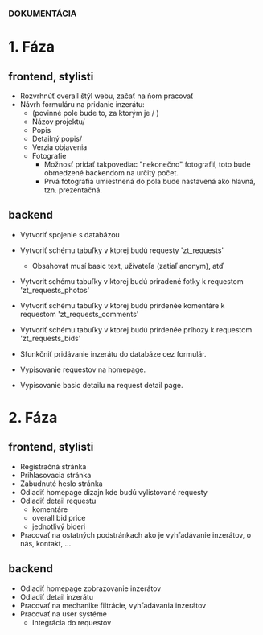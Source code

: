 ### DOKUMENTÁCIA

# 1. Fáza

## frontend, stylisti
+ Rozvrhnúť overall štýl webu, začať na ňom pracovať
+ Návrh formuláru na pridanie inzerátu:
    - (povinné pole bude to, za ktorým je / ) 
    - Názov projektu/
    - Popis
    - Detailný popis/
    - Verzia objavenia
    - Fotografie
        - Možnosť pridať takpovediac "nekonečno" fotografií, toto bude obmedzené backendom na určitý počet.
        - Prvá fotografia umiestnená do pola bude nastavená ako hlavná, tzn. prezentačná.

## backend
+ Vytvoriť spojenie s databázou
+ Vytvoriť schému tabuľky v ktorej budú requesty 'zt_requests'
    - Obsahovať musí basic text, užívateľa (zatiaľ anonym), atď
+ Vytvorit schému tabuľky v ktorej budú priradené fotky k requestom 'zt_requests_photos'
+ Vytvoriť schému tabuľky v ktorej budú prirdenée komentáre k requestom 'zt_requests_comments'
+ Vytvoriť schému tabuľky v ktorej budú prirdenée príhozy k requestom 'zt_requests_bids'

+ Sfunkčniť pridávanie inzerátu do databáze cez formulár.
+ Vypisovanie requestov na homepage.
+ Vypisovanie basic detailu na request detail page. 



# 2. Fáza

## frontend, stylisti
+ Registračná stránka
+ Prihlasovacia stránka
+ Zabudnuté heslo stránka
+ Odladiť homepage dizajn kde budú vylistované requesty
+ Odladiť detail requestu
    - komentáre
    - overall bid price
    - jednotlivý bideri
+ Pracovať na ostatných podstránkach ako je vyhľadávanie inzerátov, o nás, kontakt, ...

## backend
+ Odladiť homepage zobrazovanie inzerátov
+ Odladiť detail inzerátu
+ Pracovať na mechanike filtrácie, vyhľadávania inzerátov
+ Pracovať na user systéme
    - Integrácia do requestov